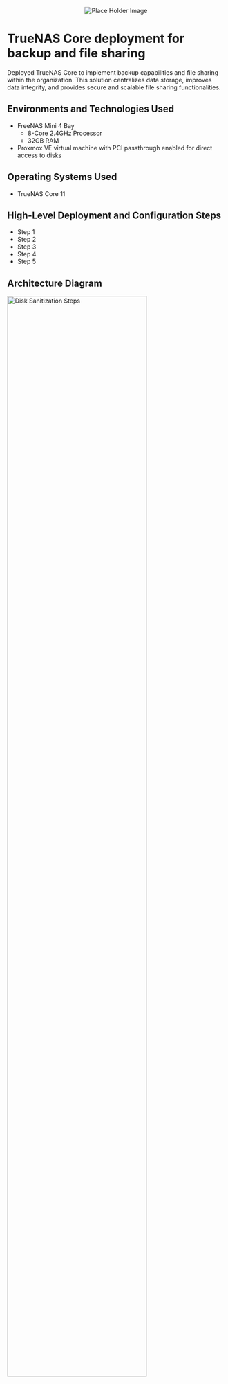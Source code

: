 <p align="center">
<img src="https://place-hold.it/600x200" alt="Place Holder Image"/>
<!-- <img src="assets/logo.svg" alt="Logo Text There" /> -->
</p>

# TrueNAS Core deployment for backup and file sharing
Deployed TrueNAS Core to implement backup capabilities and file sharing within the organization. This solution centralizes data storage, improves data integrity, and provides secure and scalable file sharing functionalities.

## Environments and Technologies Used

- FreeNAS Mini 4 Bay 
    - 8-Core 2.4GHz Processor
    - 32GB RAM
- Proxmox VE virtual machine with PCI passthrough enabled for direct access to disks

## Operating Systems Used

- TrueNAS Core 11

## High-Level Deployment and Configuration Steps

- Step 1
- Step 2
- Step 3
- Step 4
- Step 5

<h2>Architecture Diagram</h2>

<p>
<img src="https://i.imgur.com/DJmEXEB.png" height="80%" width="80%" alt="Disk Sanitization Steps"/>
</p>
